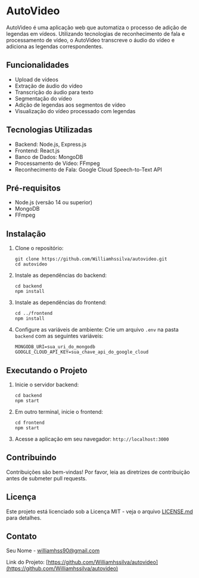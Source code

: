 # AutoVideo

AutoVideo é uma aplicação web que automatiza o processo de adição de legendas em vídeos. Utilizando tecnologias de reconhecimento de fala e processamento de vídeo, o AutoVideo transcreve o áudio do vídeo e adiciona as legendas correspondentes.

## Funcionalidades

- Upload de vídeos
- Extração de áudio do vídeo
- Transcrição do áudio para texto
- Segmentação do vídeo
- Adição de legendas aos segmentos de vídeo
- Visualização do vídeo processado com legendas

## Tecnologias Utilizadas

- Backend: Node.js, Express.js
- Frontend: React.js
- Banco de Dados: MongoDB
- Processamento de Vídeo: FFmpeg
- Reconhecimento de Fala: Google Cloud Speech-to-Text API

## Pré-requisitos

- Node.js (versão 14 ou superior)
- MongoDB
- FFmpeg

## Instalação

1. Clone o repositório:
   ```
   git clone https://github.com/Williamhssilva/autovideo.git
   cd autovideo
   ```

2. Instale as dependências do backend:
   ```
   cd backend
   npm install
   ```

3. Instale as dependências do frontend:
   ```
   cd ../frontend
   npm install
   ```

4. Configure as variáveis de ambiente:
   Crie um arquivo `.env` na pasta `backend` com as seguintes variáveis:
   ```
   MONGODB_URI=sua_uri_do_mongodb
   GOOGLE_CLOUD_API_KEY=sua_chave_api_do_google_cloud
   ```

## Executando o Projeto

1. Inicie o servidor backend:
   ```
   cd backend
   npm start
   ```

2. Em outro terminal, inicie o frontend:
   ```
   cd frontend
   npm start
   ```

3. Acesse a aplicação em seu navegador: `http://localhost:3000`

## Contribuindo

Contribuições são bem-vindas! Por favor, leia as diretrizes de contribuição antes de submeter pull requests.

## Licença

Este projeto está licenciado sob a Licença MIT - veja o arquivo [LICENSE.md](LICENSE.md) para detalhes.

## Contato

Seu Nome - [williamhss90@gmail.com](mailto:williamhss90@gmail.com)

Link do Projeto: [https://github.com/Williamhssilva/autovideo](https://github.com/Williamhssilva/autovideo)
